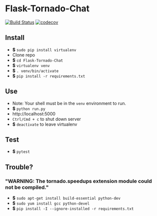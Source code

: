 Flask-Tornado-Chat
==================

[![Build Status](https://travis-ci.org/JosephViolago/Flask-Tornado-Chat.svg?branch=master&style=shield)](https://travis-ci.org/JosephViolago/Flask-Tornado-Chat?branch=master)
[![codecov](https://codecov.io/gh/JosephViolago/Flask-Tornado-Chat/branch/master/graph/badge.svg)](https://codecov.io/gh/JosephViolago/Flask-Tornado-Chat)

## Install

* **$** `sudo pip install virtualenv`
* Clone repo
* **$** `cd Flask-Tornado-Chat`
* **$** `virtualenv venv`
* **$** `. venv/bin/activate`
* **$** `pip install -r requirements.txt`

## Use

* Note: Your shell must be in the `venv` environment to run.
* **$** `python run.py`
* http://localhost:5000
* `Ctrl/Cmd + c` to shut down server
* **$** `deactivate` to leave virtualenv

## Test

* **$** `pytest`

## Trouble?

### "WARNING: The tornado.speedups extension module could not be compiled."

* **$** `sudo apt-get install build-essential python-dev`
* **$** `sudo yum install gcc python-devel`
* **$** `pip install -I --ignore-installed -r requirements.txt`
